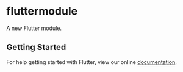 # fluttermodule

A new Flutter module.

## Getting Started

For help getting started with Flutter, view our online
[documentation](https://flutter.dev/).

